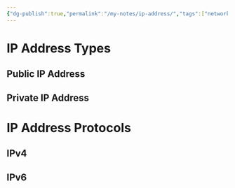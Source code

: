 ```yaml
---
{"dg-publish":true,"permalink":"/my-notes/ip-address/","tags":["network"],"noteIcon":"1","created":"2025-01-23T01:08:02.846+08:00","updated":"2025-01-23T01:25:24.143+08:00"}
---
```


# IP Address Types
## Public IP Address

## Private IP Address

# IP Address Protocols
## IPv4

## IPv6
